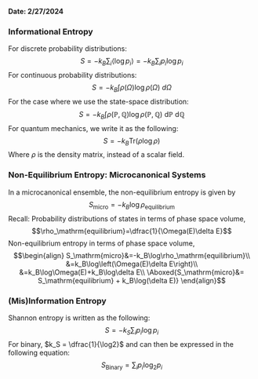 **Date: 2/27/2024**

### Informational Entropy
For discrete probability distributions:
$$S=-k_B\sum_i\langle\log p_i\rangle = -k_B\sum_i p_i\log p_i$$
For continuous probability distributions:
$$S=-k_B\int \rho(\Omega)\log \rho(\Omega) \ d\Omega$$
For the case where we use the state-space distribution:
$$S=-k_B\int \rho(\mathbb{P}, \mathbb{Q})\log \rho(\mathbb{P}, \mathbb{Q}) \ \mathrm{d}\mathbb{P}\ \mathrm{d}\mathbb{Q}$$
For quantum mechanics, we write it as the following:
$$S=-k_B\mathrm{Tr}\left(\rho\log\rho\right)$$
Where $\rho$ is the density matrix, instead of a scalar field.


### Non-Equilibrium Entropy: Microcanonical Systems
In a microcanonical ensemble, the non-equilibrium entropy is given by
$$S_\mathrm{micro}=-k_B\log\rho_\mathrm{equilibrium}$$
Recall: Probability distributions of states in terms of phase space volume,
$$\rho_\mathrm{equilibrium}=\dfrac{1}{\Omega(E)\delta E}$$
Non-equilibrium entropy in terms of phase space volume,
$$\begin{align}
S_\mathrm{micro}&=-k_B\log\rho_\mathrm{equilibrium}\\
&=k_B\log\left(\Omega(E)\delta E\right)\\
&=k_B\log\Omega(E)+k_B\log\delta E\\
\Aboxed{S_\mathrm{micro}&= S_\mathrm{equilibrium} + k_B\log(\delta E)}
\end{align}$$

### (Mis)Information Entropy
Shannon entropy is written as the following:
$$S = -k_S\sum_ip_i\log p_i$$
For binary, $k_S = \dfrac{1}{\log2}$ and can then be expressed in the following equation:
$$S_\mathrm{Binary} = \sum_ip_i\log_2 p_i$$

